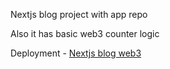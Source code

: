 Nextjs blog project with app repo

Also it has basic web3 counter logic

Deployment - [Nextjs blog web3](https://nextjs-blog-git-app-luigicode2-gmailcom.vercel.app/)
